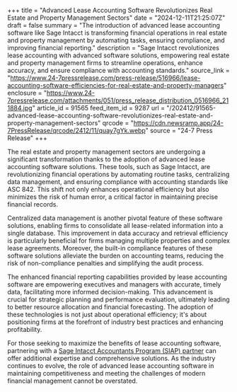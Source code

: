 +++
title = "Advanced Lease Accounting Software Revolutionizes Real Estate and Property Management Sectors"
date = "2024-12-11T21:25:07Z"
draft = false
summary = "The introduction of advanced lease accounting software like Sage Intacct is transforming financial operations in real estate and property management by automating tasks, ensuring compliance, and improving financial reporting."
description = "Sage Intacct revolutionizes lease accounting with advanced software solutions, empowering real estate and property management firms to streamline operations, enhance accuracy, and ensure compliance with accounting standards."
source_link = "https://www.24-7pressrelease.com/press-release/516966/lease-accounting-software-efficiencies-for-real-estate-and-property-managers"
enclosure = "https://www.24-7pressrelease.com/attachments/051/press_release_distribution_0516966_211884.jpg"
article_id = 91565
feed_item_id = 9287
url = "/202412/91565-advanced-lease-accounting-software-revolutionizes-real-estate-and-property-management-sectors"
qrcode = "https://cdn.newsramp.app/24-7PressRelease/qrcode/2412/11/quay7gYk.webp"
source = "24-7 Press Release"
+++

<p>The real estate and property management sectors are undergoing a significant transformation thanks to the adoption of advanced lease accounting software solutions. These tools, such as Sage Intacct, are revolutionizing financial operations by automating routine tasks, centralizing data management, and ensuring compliance with accounting standards like ASC 842. This shift not only enhances operational efficiency but also minimizes the risk of human error, a critical factor in maintaining precise financial records.</p><p>Centralized data management is another pivotal feature of these software solutions, enabling firms to consolidate all lease-related information into a single database. This improvement in data accuracy and retrieval efficiency is particularly beneficial for firms managing multiple properties and complex lease agreements. Moreover, the built-in compliance features of these software solutions alleviate the burden on accounting teams, reducing the risk of non-compliance penalties and simplifying the audit process.</p><p>The enhanced financial reporting capabilities provided by lease accounting software are empowering executives and managers with accurate, timely data, facilitating more informed decision-making. This advancement is crucial for strategic planning and performance evaluation, ultimately leading to better resource allocation and financial forecasting. The adoption of these technologies is not just about operational efficiency; it's about positioning firms at the forefront of industry best practices and enhancing profitability.</p><p>For those seeking to maximize the benefits of lease accounting software, partnering with a <a href="https://www.sageintacct.com" rel="nofollow" target="_blank">Sage Intacct Accountants Program (SIAP) partner</a> can offer additional expertise and comprehensive solutions. As the industry continues to evolve, the role of advanced lease accounting software in maintaining competitiveness and meeting the challenges of modern financial management cannot be overstated.</p>